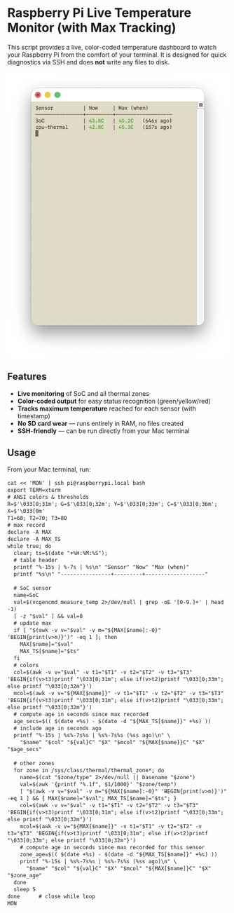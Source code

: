 # Raspberry Pi Live Temperature Monitor (with Max Tracking)

This script provides a live, color-coded temperature dashboard to watch your Raspberry Pi from the comfort of your terminal. It is designed for quick diagnostics via SSH and does **not** write any files to disk.

![Screenshot](Raspberry%20Pi%20Live%20Temperature%20Monitor%20(with%20Max%20Tracking).webp)
## Features

- **Live monitoring** of SoC and all thermal zones
- **Color-coded output** for easy status recognition (green/yellow/red)
- **Tracks maximum temperature** reached for each sensor (with timestamp)
- **No SD card wear** — runs entirely in RAM, no files created
- **SSH-friendly** — can be run directly from your Mac terminal

## Usage

From your Mac terminal, run:

```
cat << 'MON' | ssh pi@raspberrypi.local bash
export TERM=xterm
# ANSI colors & thresholds
R=$'\033[0;31m'; G=$'\033[0;32m'; Y=$'\033[0;33m'; C=$'\033[0;36m'; X=$'\033[0m'
T1=60; T2=70; T3=80
# max record
declare -A MAX
declare -A MAX_TS
while true; do
  clear; ts=$(date "+%H:%M:%S");
  # table header
  printf "%-15s | %-7s | %s\n" "Sensor" "Now" "Max (when)"
  printf "%s\n" "----------------+---------+-------------------"

  # SoC sensor
  name=SoC
  val=$(vcgencmd measure_temp 2>/dev/null | grep -oE '[0-9.]+' | head -1)
  [ -z "$val" ] && val=0
  # update max
  if [ "$(awk -v v="$val" -v m="${MAX[$name]:-0}" 'BEGIN{print(v>m)}')" -eq 1 ]; then
    MAX[$name]="$val"
    MAX_TS[$name]="$ts"
  fi
  # colors
  col=$(awk -v v="$val" -v t1="$T1" -v t2="$T2" -v t3="$T3" 'BEGIN{if(v>t3)printf "\033[0;31m"; else if(v>t2)printf "\033[0;33m"; else printf "\033[0;32m"}')
  mcol=$(awk -v v="${MAX[$name]}" -v t1="$T1" -v t2="$T2" -v t3="$T3" 'BEGIN{if(v>t3)printf "\033[0;31m"; else if(v>t2)printf "\033[0;33m"; else printf "\033[0;32m"}')
  # compute age in seconds since max recorded
  age_secs=$(( $(date +%s) - $(date -d "${MAX_TS[$name]}" +%s) ))
  # include age in seconds ago
  printf "%-15s | %s%-7s%s | %s%-7s%s (%ss ago)\n" \
    "$name" "$col" "${val}C" "$X" "$mcol" "${MAX[$name]}C" "$X" "$age_secs"

  # other zones
  for zone in /sys/class/thermal/thermal_zone*; do
    name=$(cat "$zone/type" 2>/dev/null || basename "$zone")
    val=$(awk '{printf "%.1f", $1/1000}' "$zone/temp")
    [ "$(awk -v v="$val" -v m="${MAX[$name]:-0}" 'BEGIN{print(v>m)}')" -eq 1 ] && { MAX[$name]="$val"; MAX_TS[$name]="$ts"; }
    col=$(awk -v v="$val" -v t1="$T1" -v t2="$T2" -v t3="$T3" 'BEGIN{if(v>t3)printf "\033[0;31m"; else if(v>t2)printf "\033[0;33m"; else printf "\033[0;32m"}')
    mcol=$(awk -v v="${MAX[$name]}" -v t1="$T1" -v t2="$T2" -v t3="$T3" 'BEGIN{if(v>t3)printf "\033[0;31m"; else if(v>t2)printf "\033[0;33m"; else printf "\033[0;32m"}')
    # compute age in seconds since max recorded for this sensor
    zone_age=$(( $(date +%s) - $(date -d "${MAX_TS[$name]}" +%s) ))
    printf "%-15s | %s%-7s%s | %s%-7s%s (%ss ago)\n" \
      "$name" "$col" "${val}C" "$X" "$mcol" "${MAX[$name]}C" "$X" "$zone_age"
  done
  sleep 5
done      # close while loop
MON
